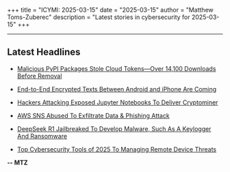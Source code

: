 +++
title = "ICYMI: 2025-03-15"
date = "2025-03-15"
author = "Matthew Toms-Zuberec"
description = "Latest stories in cybersecurity for 2025-03-15"
+++

---------------------------------------------------------------------------
## Latest Headlines
- [Malicious PyPI Packages Stole Cloud Tokens—Over 14,100 Downloads Before Removal](https://thehackernews.com/2025/03/malicious-pypi-packages-stole-cloud.html)

- [End-to-End Encrypted Texts Between Android and iPhone Are Coming](https://www.wired.com/story/end-to-end-encryption-android-ios-roundup/)

- [Hackers Attacking Exposed Jupyter Notebooks To Deliver Cryptominer](https://cybersecuritynews.com/hackers-attacking-exposed-jupyter-notebooks/)

- [AWS SNS Abused To Exfiltrate Data & Phishing Attack](https://cybersecuritynews.com/aws-sns-abused/)

- [DeepSeek R1 Jailbreaked To Develop Malware, Such As A Keylogger And Ransomware](https://cybersecuritynews.com/deepseek-r1-jailbreaked/)

- [Top Cybersecurity Tools of 2025 To Managing Remote Device Threats](https://cybersecuritynews.com/top-cybersecurity-tools-managing-remote-device-threats/)

**-- MTZ**